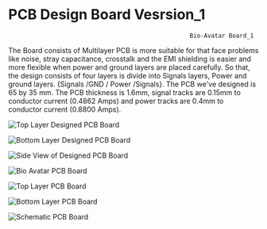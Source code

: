 # PCB Design Board Vesrsion_1
                                                       Bio-Avatar Board_1
The Board consists of Multilayer PCB is more suitable for that face problems like noise, stray capacitance, crosstalk and the EMI shielding is easier and more flexible when power and ground layers are placed carefully. So that, the design consists of four layers is divide into Signals layers, Power and ground layers. {Signals /GND / Power /Signals}. 
The PCB we've designed is 65 by 35 mm.  The PCB thickness is 1.6mm, signal tracks are 0.15mm to conductor current (0.4862 Amps) and power tracks are 0.4mm to conductor current (0.8800 Amps).

![Top Layer  Designed  PCB Board](https://user-images.githubusercontent.com/58789835/141192628-cbedf731-8dbd-4c5a-9648-8db1d5aa9b38.jpg)

![Bottom Layer  Designed  PCB Board](https://user-images.githubusercontent.com/58789835/141192849-fc524ee5-6795-4e24-a6f2-f5b63815a574.jpg)

![Side View of Designed  PCB Board](https://user-images.githubusercontent.com/58789835/141194147-b90eceb6-6a3f-4b7f-afd0-c9a267cb2a13.png)

![Bio Avatar PCB Board](https://user-images.githubusercontent.com/58789835/141194321-c09b048b-1eaf-4b71-9802-dc9a9b332b54.png)

![Top Layer PCB Board](https://user-images.githubusercontent.com/58789835/141194841-2a26ae88-b781-438b-a7bc-83a27341e1be.png)

![Bottom Layer PCB Board](https://user-images.githubusercontent.com/58789835/141195165-2286c80e-4a71-4a80-b334-56abc9e84f2f.png)


![Schematic PCB Board](https://user-images.githubusercontent.com/58789835/141195323-98e6dc44-4d22-45f4-9a24-723436e7e5e0.png)



